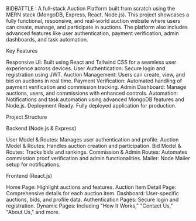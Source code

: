 BIDBATTLE :  A full-stack Auction Platform built from scratch using the MERN stack (MongoDB, Express, React, Node.js). This project showcases a fully functional, responsive, and real-world auction website where users can create, manage, and participate in auctions. The platform also includes advanced features like user authentication, payment verification, admin dashboards, and task automation.


Key Features

Responsive UI: Built using React and Tailwind CSS for a seamless user experience across devices.
User Authentication: Secure login and registration using JWT.
Auction Management: Users can create, view, and bid on auctions in real time.
Payment Verification: Automated handling of payment verification and commission tracking.
Admin Dashboard: Manage auctions, users, and commissions with enhanced controls.
Automation: Notifications and task automation using advanced MongoDB features and Node.js.
Deployment Ready: Fully deployed application for production.



Project Structure


Backend (Node.js & Express)

User Model & Routes: Manages user authentication and profile.
Auction Model & Routes: Handles auction creation and participation.
Bid Model & Routes: Tracks bids and rankings.
Commission & Admin Routes: Automates commission proof verification and admin functionalities.
Mailer: Node Mailer setup for notifications.


Frontend (React.js)

Home Page: Highlight auctions and features.
Auction Item Detail Page: Comprehensive details for each auction item.
Dashboard: User-specific auctions, bids, and profile data.
Authentication Pages: Secure login and registration.
Dynamic Pages: Including "How It Works," "Contact Us," "About Us," and more.

